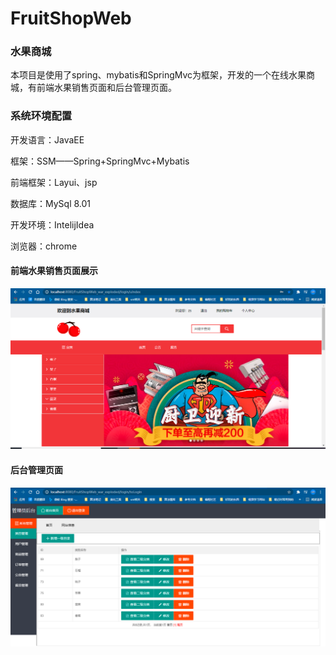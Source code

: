 # FruitShopWeb
### 水果商城

本项目是使用了spring、mybatis和SpringMvc为框架，开发的一个在线水果商城，有前端水果销售页面和后台管理页面。
### 系统环境配置

开发语言：JavaEE

框架：SSM——Spring+SpringMvc+Mybatis

前端框架：Layui、jsp

数据库：MySql 8.01

开发环境：IntelijIdea

浏览器：chrome

#### 前端水果销售页面展示

 ![image-20210322150007075](https://github.com/joyzhouyi/FruitShopWeb/blob/master/FruitShopWeb/web/pic/QQ%E6%88%AA%E5%9B%BE20210406104458.png)

#### 后台管理页面

![image-20210322150106268](https://github.com/joyzhouyi/FruitShopWeb/blob/master/FruitShopWeb/web/pic/QQ%E6%88%AA%E5%9B%BE20210406104535.png)
